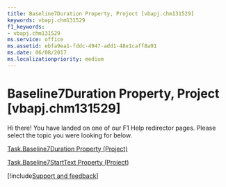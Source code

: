 ```yaml
---
title: Baseline7Duration Property, Project [vbapj.chm131529]
keywords: vbapj.chm131529
f1_keywords:
- vbapj.chm131529
ms.service: office
ms.assetid: ebfa9ea1-fddc-4947-add1-48e1caff8a91
ms.date: 06/08/2017
ms.localizationpriority: medium
---
```



# Baseline7Duration Property, Project [vbapj.chm131529]

Hi there! You have landed on one of our F1 Help redirector pages. Please select the topic you were looking for below.

[Task.Baseline7Duration Property (Project)](https://msdn.microsoft.com/library/89b8a6f1-3a30-9fe9-ea03-9cbbf536c8ae%28Office.15%29.aspx)

[Task.Baseline7StartText Property (Project)](https://msdn.microsoft.com/library/684af7b4-b7e5-bf33-1492-feb4004d6cad%28Office.15%29.aspx)

[!include[Support and feedback](~/includes/feedback-boilerplate.md)]